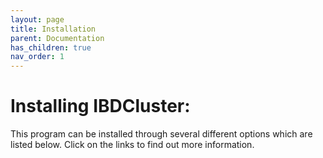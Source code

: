 ```yaml
---
layout: page 
title: Installation
parent: Documentation
has_children: true
nav_order: 1
---
```

# Installing IBDCluster:

This program can be installed through several different options which are listed below. Click on the links to find out more information.



